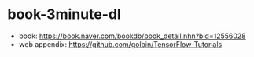 # book-3minute-dl

- book: https://book.naver.com/bookdb/book_detail.nhn?bid=12556028
- web appendix: https://github.com/golbin/TensorFlow-Tutorials